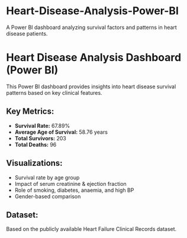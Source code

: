 # Heart-Disease-Analysis-Power-BI
A Power BI dashboard analyzing survival factors and patterns in heart disease patients.
# Heart Disease Analysis Dashboard (Power BI)

This Power BI dashboard provides insights into heart disease survival patterns based on key clinical features.

## Key Metrics:
- **Survival Rate:** 67.89%
- **Average Age of Survival:** 58.76 years
- **Total Survivors:** 203
- **Total Deaths:** 96

## Visualizations:
- Survival rate by age group
- Impact of serum creatinine & ejection fraction
- Role of smoking, diabetes, anaemia, and high BP
- Gender-based comparison

## Dataset:
Based on the publicly available Heart Failure Clinical Records dataset.


